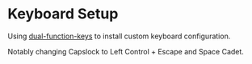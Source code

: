 # Keyboard Setup

Using [dual-function-keys](https://gitlab.com/interception/linux/plugins/dual-function-keys/)
to install custom keyboard configuration.

Notably changing Capslock to Left Control + Escape and Space Cadet.
